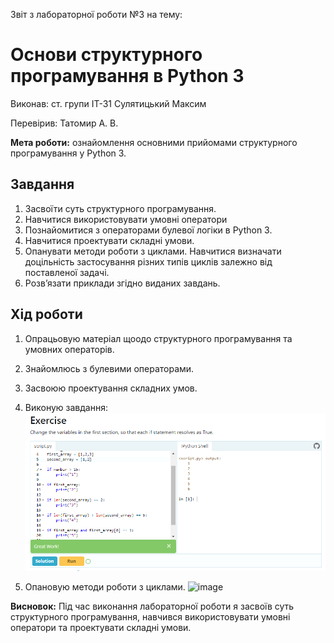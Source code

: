 Звіт з лабораторної роботи №3
на тему: 

# Основи структурного програмування в Python 3

Виконав: ст. групи ІТ-31 Сулятицький Максим

Перевірив: Татомир А. В.

**Мета роботи:** ознайомлення основними прийомами структурного програмування у Python 3.


## Завдання
1. Засвоїти суть структурного програмування.
2. Навчитися використовувати умовні оператори
3. Познайомитися з операторами булевої логіки в Python 3.
4. Навчитися проектувати складні умови.
5. Опанувати методи роботи з циклами. Навчитися визначати доцільність
застосування різних типів циклів залежно від поставленої задачі.
6. Розв’язати приклади згідно виданих завдань.

## Хід роботи
1. Опрацьовую матеріал щоодо структурного програмування та умовних операторів.
2. Знайомлюсь з булевими операторами.
4. Засвоюю проектування складних умов.
5. Виконую завдання:
![image](images/3-1.png)

5. Опановую методи роботи з циклами.
![image](images/image3-2.png)

**Висновок:** Під час виконання лабораторної роботи я засвоїв суть структурного програмування, навчився використовувати умовні оператори та проектувати складні умови.
